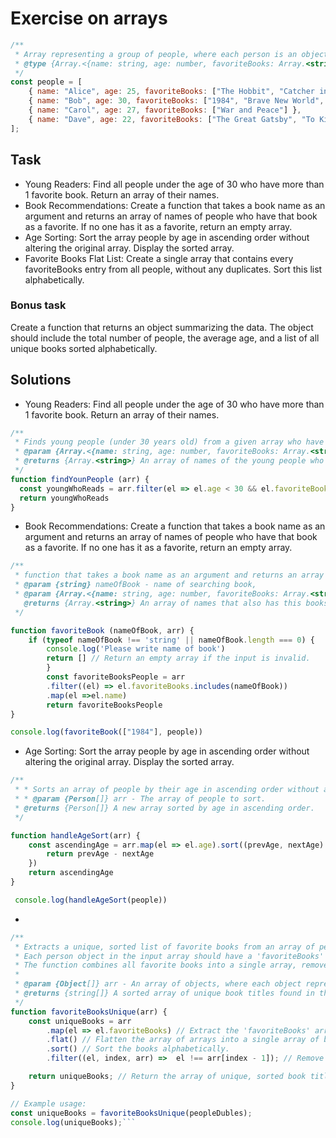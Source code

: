 # Exercise on arrays 

```js
/**
 * Array representing a group of people, where each person is an object with properties for their name, age, and a list of their favorite books.
 * @type {Array.<{name: string, age: number, favoriteBooks: Array.<string>}>}
 */
const people = [
    { name: "Alice", age: 25, favoriteBooks: ["The Hobbit", "Catcher in the Rye"] },
    { name: "Bob", age: 30, favoriteBooks: ["1984", "Brave New World", "Slaughterhouse-Five"] },
    { name: "Carol", age: 27, favoriteBooks: ["War and Peace"] },
    { name: "Dave", age: 22, favoriteBooks: ["The Great Gatsby", "To Kill a Mockingbird"] }
];
```

## Task 
 - Young Readers: Find all people under the age of 30 who have more than 1 favorite book. Return an array of their names.
 - Book Recommendations: Create a function that takes a book name as an argument and returns an array of names of people who have that book as a favorite. If no one has it as a favorite, return an empty array.
 - Age Sorting: Sort the array people by age in ascending order without altering the original array. Display the sorted array.
 - Favorite Books Flat List: Create a single array that contains every favoriteBooks entry from all people, without any duplicates. Sort this list alphabetically.

### Bonus task 
  Create a function that returns an object summarizing the data. The object should include the total number of people, the average age, and a list of all unique books sorted alphabetically.

## Solutions 
 - Young Readers: Find all people under the age of 30 who have more than 1 favorite book. Return an array of their names.

```js
/**
 * Finds young people (under 30 years old) from a given array who have more than one favorite book.
 * @param {Array.<{name: string, age: number, favoriteBooks: Array.<string>}>} arr - The array of people to search through.
 * @returns {Array.<string>} An array of names of the young people who have more than one favorite book.
 */
function findYounPeople (arr) {
  const youngWhoReads = arr.filter(el => el.age < 30 && el.favoriteBooks.length > 1).map(el=>el.name)
  return youngWhoReads 
}

```

- Book Recommendations: Create a function that takes a book name as an argument and returns an array of names of people who have that book as a favorite. If no one has it as a favorite, return an empty array.

```js
/**
 * function that takes a book name as an argument and returns an array of names of people who have that book as a favorite
 * @param {string} nameOfBook - name of searching book, 
 * @param {Array.<{name: string, age: number, favoriteBooks: Array.<string>}>} arr - The array of people to search through.
   @returns {Array.<string>} An array of names that also has this books in favorite.
 */ 

function favoriteBook (nameOfBook, arr) {
    if (typeof nameOfBook !== 'string' || nameOfBook.length === 0) {
        console.log('Please write name of book')
        return [] // Return an empty array if the input is invalid.
        }
        const favoriteBooksPeople = arr
        .filter((el) => el.favoriteBooks.includes(nameOfBook))
        .map(el =>el.name)
        return favoriteBooksPeople
}

console.log(favoriteBook(["1984"], people))
```

- Age Sorting: Sort the array people by age in ascending order without altering the original array. Display the sorted array. 
```js
/**
 * * Sorts an array of people by their age in ascending order without altering the original array.
 * * @param {Person[]} arr - The array of people to sort.
 * @returns {Person[]} A new array sorted by age in ascending order.
 */

function handleAgeSort(arr) {
    const ascendingAge = arr.map(el => el.age).sort((prevAge, nextAge) => {
        return prevAge - nextAge
    })
    return ascendingAge
}

 console.log(handleAgeSort(people))
```

- 

```js
/**
 * Extracts a unique, sorted list of favorite books from an array of people.
 * Each person object in the input array should have a 'favoriteBooks' property that is an array of strings.
 * The function combines all favorite books into a single array, removes duplicates, and sorts the result alphabetically.
 * 
 * @param {Object[]} arr - An array of objects, where each object represents a person and has a 'favoriteBooks' property containing an array of book titles.
 * @returns {string[]} A sorted array of unique book titles found in the input array.
 */
function favoriteBooksUnique(arr) {
    const uniqueBooks = arr
        .map(el => el.favoriteBooks) // Extract the 'favoriteBooks' array from each person object.
        .flat() // Flatten the array of arrays into a single array of books.
        .sort() // Sort the books alphabetically.
        .filter((el, index, arr) =>  el !== arr[index - 1]); // Remove duplicates by filtering out books that are the same as the previous book in the sorted list.

    return uniqueBooks; // Return the array of unique, sorted book titles.
}

// Example usage:
const uniqueBooks = favoriteBooksUnique(peopleDubles);
console.log(uniqueBooks);```